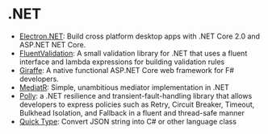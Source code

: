 # .NET

* [Electron.NET](https://github.com/ElectronNET/Electron.NET): Build cross platform desktop apps with .NET Core 2.0 and ASP.NET NET Core.
* [FluentValidation](https://github.com/JeremySkinner/FluentValidation): A small validation library for .NET that uses a fluent interface and lambda expressions for building validation rules
* [Giraffe](https://github.com/giraffe-fsharp/Giraffe): A native functional ASP.NET Core web framework for F# developers.
* [MediatR](https://github.com/jbogard/MediatR): Simple, unambitious mediator implementation in .NET
* [Polly](https://github.com/App-vNext/Polly): a .NET resilience and transient-fault-handling library that allows developers to express policies such as Retry, Circuit Breaker, Timeout, Bulkhead Isolation, and Fallback in a fluent and thread-safe manner
* [Quick Type](https://app.quicktype.io): Convert JSON string into C# or other language class


